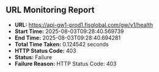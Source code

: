 ## URL Monitoring Report

- **URL:** https://api-gw1-prod1.fisglobal.com/gw/v1/health
- **Start Time:** 2025-08-03T09:28:40.569739
- **End Time:** 2025-08-03T09:28:40.694281
- **Total Time Taken:** 0.124542 seconds
- **HTTP Status Code:** 403
- **Status:** Failure
- **Failure Reason:** HTTP Status Code: 403

